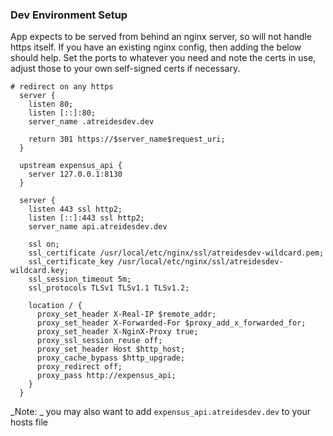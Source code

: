 ### Dev Environment Setup

App expects to be served from behind an nginx server, so will not handle https itself. If you have an existing nginx config, then adding the below should help. Set the ports to whatever you need and note the certs in use, adjust those to your own self-signed certs if necessary.

```
# redirect on any https
  server {
    listen 80;
    listen [::]:80;
    server_name .atreidesdev.dev

    return 301 https://$server_name$request_uri;
  }

  upstream expensus_api {
    server 127.0.0.1:8130
  }

  server {
    listen 443 ssl http2;
    listen [::]:443 ssl http2;
    server_name api.atreidesdev.dev

    ssl on;
    ssl_certificate /usr/local/etc/nginx/ssl/atreidesdev-wildcard.pem;
    ssl_certificate_key /usr/local/etc/nginx/ssl/atreidesdev-wildcard.key;
    ssl_session_timeout 5m;
    ssl_protocols TLSv1 TLSv1.1 TLSv1.2;

    location / {
      proxy_set_header X-Real-IP $remote_addr;
      proxy_set_header X-Forwarded-For $proxy_add_x_forwarded_for;
      proxy_set_header X-NginX-Proxy true;
      proxy_ssl_session_reuse off;
      proxy_set_header Host $http_host;
      proxy_cache_bypass $http_upgrade;
      proxy_redirect off;
      proxy_pass http://expensus_api;
    }
  }
```

_Note: _ you may also want to add `expensus_api.atreidesdev.dev` to your hosts file
